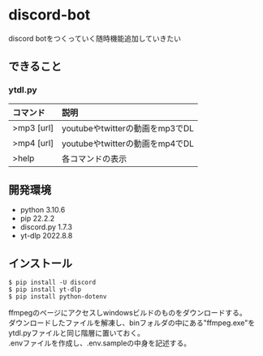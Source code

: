 # discord-bot
discord botをつくっていく随時機能追加していきたい
## できること
### ytdl.py
| コマンド | 説明 |
|:--------------|:-----------|
| >mp3 [url] | youtubeやtwitterの動画をmp3でDL |
| >mp4 [url] | youtubeやtwitterの動画をmp4でDL |
| >help         | 各コマンドの表示 |

## 開発環境
- python 3.10.6
- pip 22.2.2
- discord.py 1.7.3
- yt-dlp 2022.8.8
## インストール
```
$ pip install -U discord
$ pip install yt-dlp
$ pip install python-dotenv
```
ffmpegのページにアクセスしwindowsビルドのものをダウンロードする。  
ダウンロードしたファイルを解凍し、binフォルダの中にある"ffmpeg.exe"をytdl.pyファイルと同じ階層に置いておく。  
.envファイルを作成し、.env.sampleの中身を記述する。